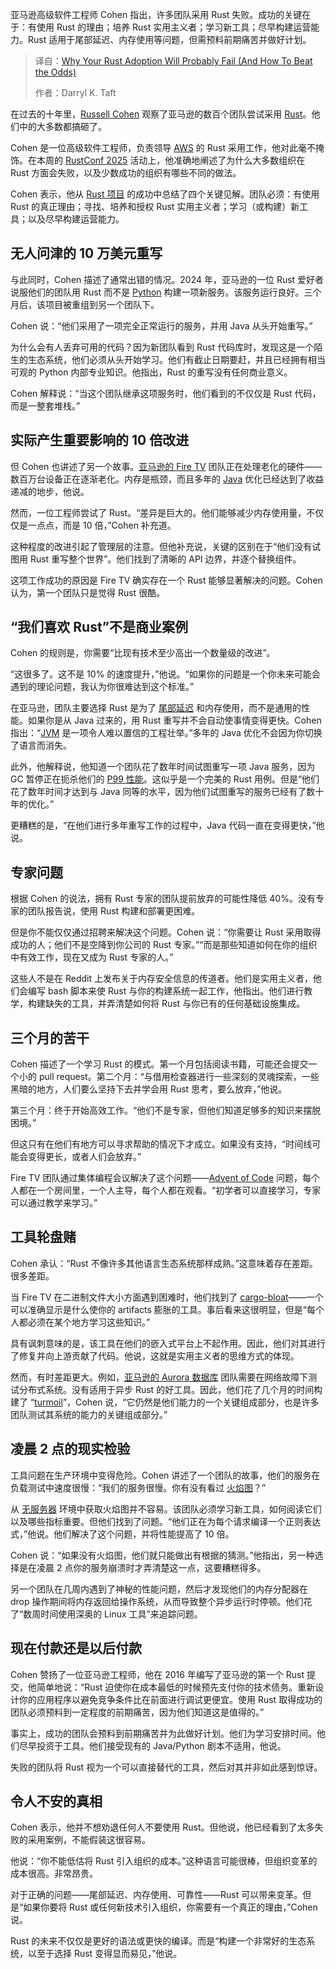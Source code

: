 
<!--
title: Rust采用为何可能失败（以及如何逆袭）
cover: https://cdn.thenewstack.io/media/2025/09/61794dda-the-blowup-un4paddppau-unsplash.jpg
summary: 亚马逊高级软件工程师 Cohen 指出，许多团队采用 Rust 失败。成功的关键在于：有使用 Rust 的理由；培养 Rust 实用主义者；学习新工具；尽早构建运营能力。Rust 适用于尾部延迟、内存使用等问题，但需预料前期痛苦并做好计划。
-->

亚马逊高级软件工程师 Cohen 指出，许多团队采用 Rust 失败。成功的关键在于：有使用 Rust 的理由；培养 Rust 实用主义者；学习新工具；尽早构建运营能力。Rust 适用于尾部延迟、内存使用等问题，但需预料前期痛苦并做好计划。

> 译自：[Why Your Rust Adoption Will Probably Fail (And How To Beat the Odds)](https://thenewstack.io/why-your-rust-adoption-will-probably-fail-and-how-to-beat-the-odds/)
> 
> 作者：Darryl K. Taft

在过去的十年里，[Russell Cohen](https://www.linkedin.com/in/russell-cohen-b75b9927/) 观察了亚马逊的数百个团队尝试采用 [Rust](https://thenewstack.io/rust-programming-language-guide/)。他们中的大多数都搞砸了。

Cohen 是一位高级软件工程师，负责领导 [AWS](https://aws.amazon.com/?utm_content=inline+mention) 的 Rust 采用工作，他对此毫不掩饰。在本周的 [RustConf 2025](https://rustconf.com/) 活动上，他准确地阐述了为什么大多数组织在 Rust 方面会失败，以及少数成功的组织有哪些不同的做法。

Cohen 表示，他从 [Rust 项目](https://thenewstack.io/rust-project-reveals-new-constitution-in-wake-of-crisis/) 的成功中总结了四个关键见解。团队必须：有使用 Rust 的真正理由；寻找、培养和授权 Rust 实用主义者；学习（或构建）新工具；以及尽早构建运营能力。

## 无人问津的 10 万美元重写

与此同时，Cohen 描述了通常出错的情况。2024 年，亚马逊的一位 Rust 爱好者说服他们的团队用 Rust 而不是 [Python](https://thenewstack.io/what-is-python/) 构建一项新服务。该服务运行良好。三个月后，该项目被重组到另一个团队下。

Cohen 说：“他们采用了一项完全正常运行的服务，并用 Java 从头开始重写。”

为什么会有人丢弃可用的代码？因为新团队看到 Rust 代码库时，发现这是一个陌生的生态系统，他们必须从头开始学习。他们有截止日期要赶，并且已经拥有相当可观的 Python 内部专业知识。他指出，Rust 的重写没有任何商业意义。

Cohen 解释说：“当这个团队继承这项服务时，他们看到的不仅仅是 Rust 代码，而是一整套堆栈。”

## 实际产生重要影响的 10 倍改进

但 Cohen 也讲述了另一个故事。[亚马逊的 Fire TV](https://www.amazon.com/Amazon-Fire-TV-Family/b?ie=UTF8&node=8521791011) 团队正在处理老化的硬件——数百万台设备正在逐渐老化。内存是瓶颈，而且多年的 [Java](https://thenewstack.io/java-at-30-the-genius-behind-the-code-that-changed-tech/) 优化已经达到了收益递减的地步，他说。

然而，一位工程师尝试了 Rust。“差异是巨大的。他们能够减少内存使用量，不仅仅是一点点，而是 10 倍，”Cohen 补充道。

这种程度的改进引起了管理层的注意。但他补充说，关键的区别在于“他们没有试图用 Rust 重写整个世界”。他们找到了清晰的 API 边界，并逐个替换组件。

这项工作成功的原因是 Fire TV 确实存在一个 Rust 能够显著解决的问题。Cohen 认为，第一个团队只是觉得 Rust 很酷。

## “我们喜欢 Rust”不是商业案例

Cohen 的规则是，你需要“比现有技术至少高出一个数量级的改进”。

“这很多了。这不是 10% 的速度提升，”他说。“如果你的问题是一个你未来可能会遇到的理论问题，我认为你很难达到这个标准。”

在亚马逊，团队主要选择 Rust 是为了 [尾部延迟](https://thenewstack.io/an-introduction-to-new-linux-filesystem-bcachefs/) 和内存使用，而不是通用的性能。如果你是从 Java 过来的，用 Rust 重写并不会自动使事情变得更快。Cohen 指出：“[JVM](https://thenewstack.io/introduction-to-java-programming-language/) 是一项令人难以置信的工程壮举。”多年的 Java 优化不会因为你切换了语言而消失。

此外，他解释说，他知道一个团队花了数年时间试图重写一项 Java 服务，因为 GC 暂停正在扼杀他们的 [P99 性能](https://thenewstack.io/rust-linux-slos-and-all-things-performance-at-p99-conf/)。这似乎是一个完美的 Rust 用例。但是“他们花了数年时间才达到与 Java 同等的水平，因为他们试图重写的服务已经有了数十年的优化。”

更糟糕的是，“在他们进行多年重写工作的过程中，Java 代码一直在变得更快，”他说。

## 专家问题

根据 Cohen 的说法，拥有 Rust 专家的团队提前放弃的可能性降低 40%。没有专家的团队报告说，使用 Rust 构建和部署更困难。

但是你不能仅仅通过招聘来解决这个问题。Cohen 说：“你需要让 Rust 采用取得成功的人；他们不是空降到你公司的 Rust 专家。”“而是那些知道如何在你的组织中有效工作，现在又成为 Rust 专家的人。”

这些人不是在 Reddit 上发布关于内存安全信息的传道者。他们是实用主义者，他们会编写 bash 脚本来使 Rust 与你的构建系统一起工作，他指出。他们进行教学，构建缺失的工具，并弄清楚如何将 Rust 与你已有的任何基础设施集成。

## 三个月的苦干

Cohen 描述了一个学习 Rust 的模式。第一个月包括阅读书籍，可能还会提交一个小的 pull request。第二个月：“与借用检查器进行一些深刻的灵魂探索，一些黑暗的地方，人们要么坚持下去并学会用 Rust 思考，要么放弃，”他说。

第三个月：终于开始高效工作。“他们不是专家，但他们知道足够多的知识来摆脱困境。”

但这只有在他们有地方可以寻求帮助的情况下才成立。如果没有支持，“时间线可能会变得更长，或者人们会放弃。”

Fire TV 团队通过集体编程会议解决了这个问题——[Advent of Code](https://adventofcode.com/) 问题，每个人都在一个房间里，一个人主导，每个人都在观看。“初学者可以直接学习，专家可以通过教学来学习。”

## 工具轮盘赌

Cohen 承认：“Rust 不像许多其他语言生态系统那样成熟。”这意味着存在差距。很多差距。

当 Fire TV 在二进制文件大小方面遇到困难时，他们找到了 [cargo-bloat](https://crates.io/crates/cargo-bloat)——一个可以准确显示是什么使你的 artifacts 膨胀的工具。事后看来这很明显，但是“每个人都必须在某个地方学习这些知识。”

具有讽刺意味的是，该工具在他们的嵌入式平台上不起作用。因此，他们对其进行了修复并向上游贡献了代码。他说，这就是实用主义者的思维方式的体现。

然而，有时差距更大。例如，[亚马逊的 Aurora 数据库](https://thenewstack.io/amazon-aurora-vs-redshift-what-you-need-to-know/) 团队需要在网络故障下测试分布式系统。没有适用于异步 Rust 的好工具。因此，他们花了几个月的时间构建了 “[turmoil](https://tokio.rs/blog/2023-01-03-announcing-turmoil)”，Cohen 说，“它仍然是他们能力的一个关键组成部分，也是许多团队测试其系统的能力的关键组成部分。”

## 凌晨 2 点的现实检验

工具问题在生产环境中变得危险。Cohen 讲述了一个团队的故事，他们的服务在负载测试中速度很慢：“我们的服务很慢。你有没有看过 [火焰图](https://thenewstack.io/async-rust-in-practice-performance-pitfalls-profiling/)？”

从 [无服务器](https://thenewstack.io/serverless/) 环境中获取火焰图并不容易。该团队必须学习新工具，如何阅读它们以及哪些指标重要。但他们找到了问题。“他们正在为每个请求编译一个正则表达式，”他说。他们解决了这个问题，并将性能提高了 10 倍。

Cohen 说：“如果没有火焰图，他们就只能做出有根据的猜测。”他指出，另一种选择是在凌晨 2 点你的服务崩溃时才弄清楚这一点，这要糟糕得多。

另一个团队在几周内遇到了神秘的性能问题，然后才发现他们的内存分配器在 drop 操作期间将内存返回给操作系统，从而导致整个异步运行时停顿。他们花了“数周时间使用深奥的 Linux 工具”来追踪问题。

## 现在付款还是以后付款

Cohen 赞扬了一位亚马逊工程师，他在 2016 年编写了亚马逊的第一个 Rust 提交，他简单地说：“Rust 迫使你在成本最低的时候预先支付你的技术债务。重新设计你的应用程序以避免竞争条件比在前面进行调试更便宜。使用 Rust 取得成功的团队必须预料到一定程度的前期痛苦，因为他们知道这是值得的。”

事实上，成功的团队会预料到前期痛苦并为此做好计划。他们为学习安排时间。他们尽早投资于工具。他们接受现有的 Java/Python 剧本不适用，他说。

失败的团队将 Rust 视为一个可以直接替代的工具，然后对其并非如此感到惊讶。

## 令人不安的真相

Cohen 表示，他并不想劝退任何人不要使用 Rust。但他说，他已经看到了太多失败的采用案例，不能假装这很容易。

他说：“你不能低估将 Rust 引入组织的成本。”这种语言可能很棒，但组织变革的成本很高。非常昂贵。

对于正确的问题——尾部延迟、内存使用、可靠性——Rust 可以带来变革。但是“如果你要将 Rust 或任何新技术引入组织，你需要有一个真正的理由，”Cohen 说。

Rust 的未来不仅仅是更好的语法或更快的编译。而是“构建一个非常好的生态系统，以至于选择 Rust 变得显而易见，”他说。
